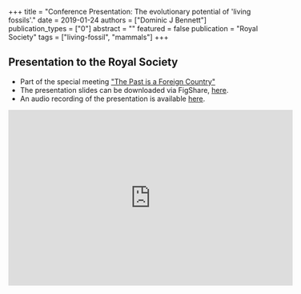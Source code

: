 +++
title = "Conference Presentation: The evolutionary potential of 'living fossils'."
date = 2019-01-24
authors = ["Dominic J Bennett"]
publication_types = ["0"]
abstract = ""
featured = false
publication = "Royal Society"
tags = ["living-fossil", "mammals"]
+++

## Presentation to the Royal Society

* Part of the special meeting ["The Past is a Foreign Country"](https://royalsociety.org/science-events-and-lectures/2019/01/the-past-is-a-foreign-country/)
* The presentation slides can be downloaded via FigShare, [here](https://figshare.com/articles/The_Past_is_a_Foreign_Country_The_evolutionary_potential_of_living_fossils_/8035400).
* An audio recording of the presentation is available [here](http://downloads.royalsociety.org/events/2019/01/the-past-is-a-foreign-country/Bennett.MP3).

<iframe src="https://widgets.figshare.com/articles/8035400/embed?show_title=1" width="568" height="351" allowfullscreen="true" frameborder="0"></iframe>
